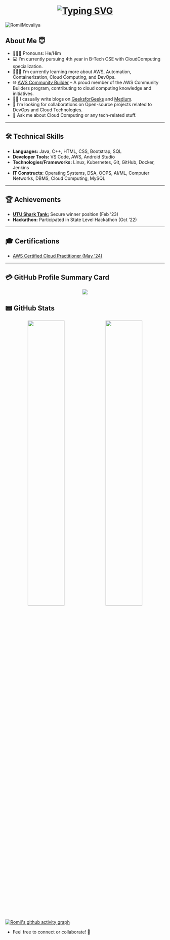 <h1 align="center"><a href="https://github.com/RomilMovaliya"><img src="https://readme-typing-svg.demolab.com?font=Fira+Code&size=30&duration=3000&pause=1000&color=808080&center=true&width=435&lines=Hi%2C+I'm+Romil+Movaliya" alt="Typing SVG" /></a> </h1>

<p align="left"> <img src="https://komarev.com/ghpvc/?username=RomilMovaliya&label=Profile%20views&color=0e75b6&style=flat" alt="RomilMovaliya" /> </p>

## About Me 😇

- 💁🏻‍♀️ Pronouns: He/Him
- 💻 I’m currently pursuing 4th year in B-Tech CSE with CloudComputing specialization.
- 👩🏻‍💻 I’m currently learning more about AWS, Automation, Containerization, Cloud Computing, and DevOps.
- 🌐 [AWS Community Builder](https://www.linkedin.com/feed/update/urn:li:activity:7303084055485415447/) – A proud member of the AWS Community Builders program, contributing to cloud computing knowledge and initiatives.
- ✍🏼 I casually write blogs on [GeeksforGeeks](https://www.geeksforgeeks.org/user/romilmovaliya/contributions/?itm_source=geeksforgeeks&itm_medium=article_author&itm_campaign=auth_user) and  [Medium](https://medium.com/@romilmovaliya43157).
- 🤗 I’m looking for collaborations on Open-source projects related to DevOps and Cloud Technologies.
- 💬 Ask me about Cloud Computing or any tech-related stuff.


---

## 🛠️ Technical Skills
- **Languages:** Java, C++, HTML, CSS, Bootstrap, SQL
- **Developer Tools:** VS Code, AWS, Android Studio
- **Technologies/Frameworks:** Linux, Kubernetes, Git, GitHub, Docker, Jenkins
- **IT Constructs:** Operating Systems, DSA, OOPS, AI/ML, Computer Networks, DBMS, Cloud Computing, MySQL

---

## 🏆 Achievements
- **[UTU Shark Tank:](https://drive.google.com/file/d/19-9C9ZlroosM7etRw7-tWvx8CsoCJCVd/view?usp=drive_link)** Secure winner position (Feb ’23) 
- **Hackathon:** Participated in State Level Hackathon (Oct ’22)
  
---

## 🎓 Certifications
- [AWS Certified Cloud Practitioner (May ’24)](https://www.credly.com/badges/59e22a81-c911-423a-aa9b-2cb708aca8bf/)

---

## 💳 GitHub Profile Summary Card
<p align="center">
  <img src="https://github-profile-summary-cards.vercel.app/api/cards/profile-details?username=RomilMovaliya&theme=transparent&hide_border=true&card_width=400"/>
</p>


## 📟 GitHub Stats
<p align="center">
	<img width="48%" src="https://github-readme-stats.vercel.app/api?username=RomilMovaliya&show_icons=true&theme=transparent&hide_border=true&card_width=400" />
	<img width="48%" src="https://streak-stats.demolab.com/?user=RomilMovaliya&theme=transparent&hide_border=true&date_format=j%20M%5B%20Y%5D&card_width=400)](https://github.com/RomilMovaliya" />
</p>

[![Romil's github activity graph](https://github-readme-activity-graph.vercel.app/graph?username=RomilMovaliya&theme=github-compact&hide_border=tru)](https://github.com/RomilMovaliya)


- Feel free to connect or collaborate! 🚀
